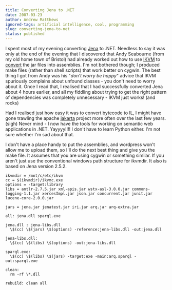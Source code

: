 ```yaml
---
title: Converting Jena to .NET
date: 2007-03-23
author: Andrew Matthews
ignored-tags: artificial intelligence, cool, programming
slug: converting-jena-to-net
status: published
---
```


I spent most of my evening converting [Jena](http://jena.sf.net) to .NET.
Needless to say it was only at the end of the evening that I discovered that
Andy Seabourne (from my old home town of Bristol) had already worked out how to
use [IKVM](http://www.ikvm.net) to
[convert](http://seaborne.blogspot.com/2006/02/progress-with-jenanet.html) the
jar files into assemblies. I'm not bothered though; I produced make files
(rather than shell scripts) that work better on cygwin. The best thing I got
from Andy was his "*don't worry be happy*" advice that IKVM spuriously complains
about unfound classes - you don't need to worry about it. Once I read that, I
realised that I had successfully converted Jena about 4 hours earlier, and all
my fiddling about trying to get the right pattern of dependencies was completely
unnecessary - IKVM just works! (and rocks)

Had I realised just how easy it was to convert bytecode to IL, I might have gone
trawling the apache [jakarta](http://jakarta.apache.org/) project more often
over the last few years. (sigh) Never mind - I now have the tools for working on
semantic web applications in .NET. Yayyyy!!!! I don't have to learn Python
either. I'm not sure whether I'm sad about that.

I don't have a place handy to put the assemblies, and wordpress won't allow me
to upload them, so I'll do the next best thing and give you the make file. It
assumes that you are using cygwin or something similar. If you aren't just use
the conventional windows path structure for ikvmdir. It also is based on Jena
version 2.5.2.

```
ikvmdir = /mnt/c/etc/ikvm
cc = $(ikvmdir)/ikvmc.exe
options = -target:library
libs = antlr-2.7.5.jar xml-apis.jar wstx-asl-3.0.0.jar commons-logging-1.1.jar xercesImpl.jar json.jar concurrent.jar junit.jar lucene-core-2.0.0.jar

jars = jena.jar jenatest.jar iri.jar arq.jar arq-extra.jar

all: jena.dll sparql.exe

jena.dll : jena-libs.dll
  \$(cc) \$(jars) \$(options) -reference:jena-libs.dll -out:jena.dll

jena-libs.dll:
  \$(cc) \$(libs) \$(options) -out:jena-libs.dll

sparql.exe:
  \$(cc) \$(libs) \$(jars) -target:exe -main:arq.sparql -out:sparql.exe

clean:
  rm -rf \*.dll

rebuild: clean all
```